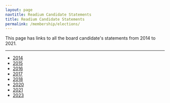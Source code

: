 ```yaml
---
layout: page
navtitle: Readium Candidate Statements
title: Readium Candidate Statements
permalink: /membership/elections/
---
```

This page has links to all the board candidate's statements from 2014 to 2021.
<hr>
    
 - [2014](./2014/)
 - [2015](./2015/)    
 - [2016](./2016/)    
 - [2017](./2017/) 
 - [2018](./2018/)  
 - [2020](./2020/)
 - [2021](./2021/)
 - [2023](./2023/)